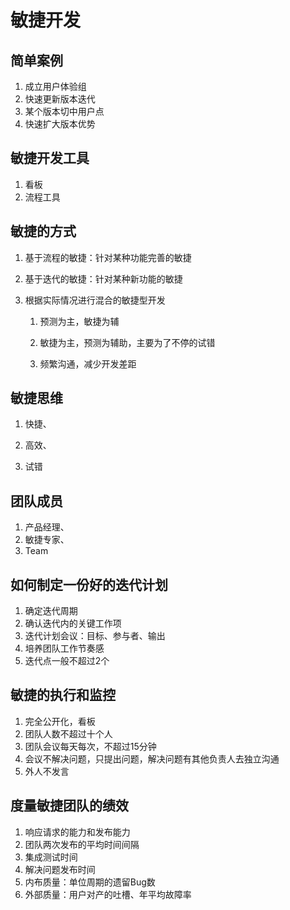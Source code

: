 # 敏捷开发

## 简单案例

1. 成立用户体验组
2. 快速更新版本迭代
3. 某个版本切中用户点
4. 快速扩大版本优势

## 敏捷开发工具

1. 看板
2. 流程工具

## 敏捷的方式

1. 基于流程的敏捷：针对某种功能完善的敏捷

2. 基于迭代的敏捷：针对某种新功能的敏捷

3. 根据实际情况进行混合的敏捷型开发

   1. 预测为主，敏捷为辅

   2. 敏捷为主，预测为辅助，主要为了不停的试错

   3. 频繁沟通，减少开发差距

      

## 敏捷思维

1. 快捷、

2. 高效、

3. 试错

   

## 团队成员

1. 产品经理、
2. 敏捷专家、
3. Team

##  如何制定一份好的迭代计划

1. 确定迭代周期
2. 确认迭代内的关键工作项
3. 迭代计划会议：目标、参与者、输出
4. 培养团队工作节奏感
5. 迭代点一般不超过2个

## 敏捷的执行和监控

1. 完全公开化，看板
2. 团队人数不超过十个人
3. 团队会议每天每次，不超过15分钟
4. 会议不解决问题，只提出问题，解决问题有其他负责人去独立沟通
5. 外人不发言

##  度量敏捷团队的绩效

1. 响应请求的能力和发布能力
2. 团队两次发布的平均时间间隔
3. 集成测试时间
4. 解决问题发布时间
5. 内布质量：单位周期的遗留Bug数
6. 外部质量：用户对产的吐槽、年平均故障率